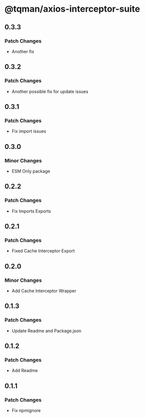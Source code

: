 # @tqman/axios-interceptor-suite

## 0.3.3

### Patch Changes

- Another fix

## 0.3.2

### Patch Changes

- Another possible fix for update issues

## 0.3.1

### Patch Changes

- Fix import issues

## 0.3.0

### Minor Changes

- ESM Only package

## 0.2.2

### Patch Changes

- Fix Imports Exports

## 0.2.1

### Patch Changes

- Fixed Cache Interceptor Export

## 0.2.0

### Minor Changes

- Add Cache Interceptor Wrapper

## 0.1.3

### Patch Changes

- Update Readme and Package.json

## 0.1.2

### Patch Changes

- Add Readme

## 0.1.1

### Patch Changes

- Fix npmignore

